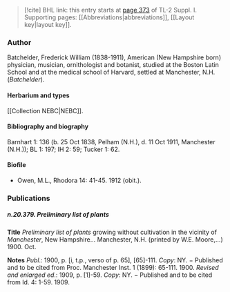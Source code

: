 > [!cite] BHL link: this entry starts at [page 373](https://www.biodiversitylibrary.org/item/103858#page/385/mode/1up) of TL-2 Suppl. I.
> Supporting pages: [[Abbreviations|abbreviations]], [[Layout key|layout key]].

### Author

Batchelder, Frederick William (1838-1911), American (New Hampshire born) physician, musician, ornithologist and botanist, studied at the Boston Latin School and at the medical school of Harvard, settled at Manchester, N.H. (*Batchelder*).

#### Herbarium and types

[[Collection NEBC|NEBC]].

#### Bibliography and biography

Barnhart 1: 136 (b. 25 Oct 1838, Pelham (N.H.), d. 11 Oct 1911, Manchester (N.H.)); BL 1: 197; IH 2: 59; Tucker 1: 62.

#### Biofile

- Owen, M.L., Rhodora 14: 41-45. 1912 (obit.).

### Publications

##### n.20.379. Preliminary list of plants

**Title**
*Preliminary list of plants* growing without cultivation in the vicinity of *Manchester*, New Hampshire... Manchester, N.H. (printed by W.E. Moore,...) 1900. Oct.

**Notes**
*Publ*.: 1900, p. \[i, t.p., verso of p. 65\], \[65\]-111. *Copy*: NY. − Published and to be cited from Proc. Manchester Inst. 1 (1899): 65-111. 1900.
*Revised and enlarged ed*.: 1909, p. \[1\]-59. *Copy*: NY. − Published and to be cited from Id. 4: 1-59. 1909.

